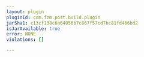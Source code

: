 ```yaml
---
layout: plugin
pluginId: com.fzm.post.build.plugin
jarSha1: c13cf138c6a64056b7c867f57cd7bc81fd466bd2
isJarAvailable: true
error: NONE
violations: []

---
```

